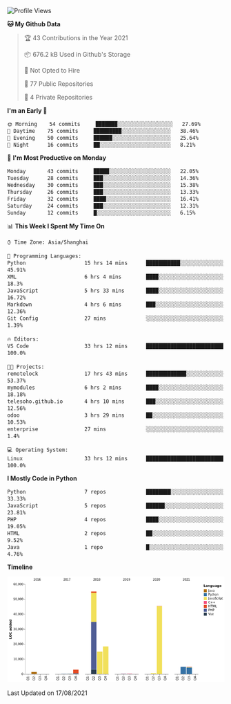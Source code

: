 <!--START_SECTION:waka-->
![Profile Views](http://img.shields.io/badge/Profile%20Views-1-blue)

**🐱 My Github Data** 

> 🏆 43 Contributions in the Year 2021
 > 
> 📦 676.2 kB Used in Github's Storage 
 > 
> 🚫 Not Opted to Hire
 > 
> 📜 77 Public Repositories 
 > 
> 🔑 4 Private Repositories  
 > 
**I'm an Early 🐤** 

```text
🌞 Morning    54 commits     ███████░░░░░░░░░░░░░░░░░░   27.69% 
🌆 Daytime    75 commits     █████████░░░░░░░░░░░░░░░░   38.46% 
🌃 Evening    50 commits     ██████░░░░░░░░░░░░░░░░░░░   25.64% 
🌙 Night      16 commits     ██░░░░░░░░░░░░░░░░░░░░░░░   8.21%

```
📅 **I'm Most Productive on Monday** 

```text
Monday       43 commits     █████░░░░░░░░░░░░░░░░░░░░   22.05% 
Tuesday      28 commits     ███░░░░░░░░░░░░░░░░░░░░░░   14.36% 
Wednesday    30 commits     ███░░░░░░░░░░░░░░░░░░░░░░   15.38% 
Thursday     26 commits     ███░░░░░░░░░░░░░░░░░░░░░░   13.33% 
Friday       32 commits     ████░░░░░░░░░░░░░░░░░░░░░   16.41% 
Saturday     24 commits     ███░░░░░░░░░░░░░░░░░░░░░░   12.31% 
Sunday       12 commits     █░░░░░░░░░░░░░░░░░░░░░░░░   6.15%

```


📊 **This Week I Spent My Time On** 

```text
⌚︎ Time Zone: Asia/Shanghai

💬 Programming Languages: 
Python                   15 hrs 14 mins      ███████████░░░░░░░░░░░░░░   45.91% 
XML                      6 hrs 4 mins        ████░░░░░░░░░░░░░░░░░░░░░   18.3% 
JavaScript               5 hrs 33 mins       ████░░░░░░░░░░░░░░░░░░░░░   16.72% 
Markdown                 4 hrs 6 mins        ███░░░░░░░░░░░░░░░░░░░░░░   12.36% 
Git Config               27 mins             ░░░░░░░░░░░░░░░░░░░░░░░░░   1.39%

🔥 Editors: 
VS Code                  33 hrs 12 mins      █████████████████████████   100.0%

🐱‍💻 Projects: 
remotelock               17 hrs 43 mins      █████████████░░░░░░░░░░░░   53.37% 
mymodules                6 hrs 2 mins        ████░░░░░░░░░░░░░░░░░░░░░   18.18% 
telesoho.github.io       4 hrs 10 mins       ███░░░░░░░░░░░░░░░░░░░░░░   12.56% 
odoo                     3 hrs 29 mins       ██░░░░░░░░░░░░░░░░░░░░░░░   10.53% 
enterprise               27 mins             ░░░░░░░░░░░░░░░░░░░░░░░░░   1.4%

💻 Operating System: 
Linux                    33 hrs 12 mins      █████████████████████████   100.0%

```

**I Mostly Code in Python** 

```text
Python                   7 repos             ████████░░░░░░░░░░░░░░░░░   33.33% 
JavaScript               5 repos             ██████░░░░░░░░░░░░░░░░░░░   23.81% 
PHP                      4 repos             ████░░░░░░░░░░░░░░░░░░░░░   19.05% 
HTML                     2 repos             ██░░░░░░░░░░░░░░░░░░░░░░░   9.52% 
Java                     1 repo              █░░░░░░░░░░░░░░░░░░░░░░░░   4.76%

```


**Timeline**

![Chart not found](https://raw.githubusercontent.com/telesoho/telesoho/master/charts/bar_graph.png) 


 Last Updated on 17/08/2021
<!--END_SECTION:waka-->


<!--
**telesoho/telesoho** is a ✨ _special_ ✨ repository because its `README.md` (this file) appears on your GitHub profile.

Here are some ideas to get you started:

- 🔭 I’m currently working on ...
- 🌱 I’m currently learning ...
- 👯 I’m looking to collaborate on ...
- 🤔 I’m looking for help with ...
- 💬 Ask me about ...
- 📫 How to reach me: ...
- 😄 Pronouns: ...
- ⚡ Fun fact: ...
-->
